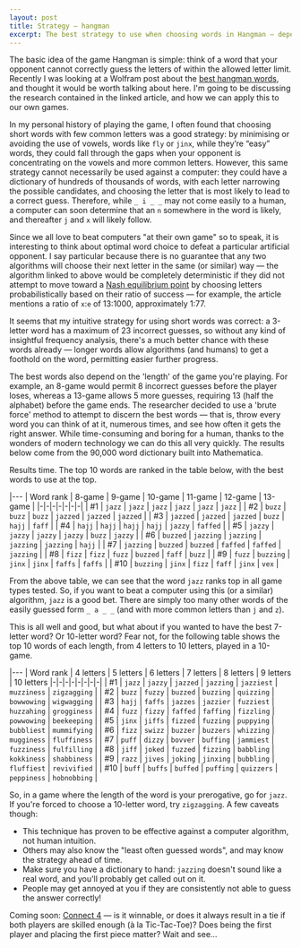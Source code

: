 ```yaml
---
layout: post
title: Strategy — hangman
excerpt: The best strategy to use when choosing words in Hangman — depending on the number of guesses allowed and the length of the word.
---
```


The basic idea of the game Hangman is simple: think of a word that your opponent cannot correctly guess the letters of within the allowed letter limit. Recently I was looking at a Wolfram post about the [best hangman words](http://blog.wolfram.com/2010/08/13/25-best-hangman-words), and thought it would be worth talking about here. I'm going to be discussing the research contained in the linked article, and how we can apply this to our own games.

In my personal history of playing the game, I often found that choosing short words with few common letters was a good strategy: by minimising or avoiding the use of vowels, words like `fly` or `jinx`, while they’re “easy” words, they could fall through the gaps when your opponent is concentrating on the vowels and more common letters. However, this same strategy cannot necessarily be used against a computer: they could have a dictionary of hundreds of thousands of words, with each letter narrowing the possible candidates, and choosing the letter that is most likely to lead to a correct guess. Therefore, while `_ i _ _` may not come easily to a human, a computer can soon determine that an `n` somewhere in the word is likely, and thereafter `j` and `x` will likely follow.

Since we all love to beat computers "at their own game" so to speak, it is interesting to think about optimal word choice to defeat a particular artificial opponent. I say particular because there is no guarantee that any two algorithms will choose their next letter in the same (or similar) way — the algorithm linked to above would be completely deterministic if they did not attempt to move toward a [Nash equilibrium point](http://en.wikipedia.org/wiki/Nash_equilibrium#Informal_definition) by choosing letters probabilistically based on their ratio of success — for example, the article mentions a ratio of `x`:`e` of 13:1000, approximately 1:77.

It seems that my intuitive strategy for using short words was correct: a 3-letter word has a maximum of 23 incorrect guesses, so without any kind of insightful frequency analysis, there's a much better chance with these words already — longer words allow algorithms (and humans) to get a foothold on the word, permitting easier further progress.

The best words also depend on the 'length' of the game you're playing. For example, an 8-game would permit 8 incorrect guesses before the player loses, whereas a 13-game allows 5 more guesses, requiring 13 (half the alphabet) before the game ends. The researcher decided to use a 'brute force' method to attempt to discern the best words — that is, throw every word you can think of at it, numerous times, and see how often it gets the right answer. While time-consuming and boring for a human, thanks to the wonders of modern technology we can do this all very quickly. The results below come from the 90,000 word dictionary built into Mathematica.

Results time. The top 10 words are ranked in the table below, with the best words to use at the top.

|---
| Word rank | 8-game | 9-game | 10-game | 11-game | 12-game | 13-game |
|-|-|-|-|-|-|-|
| #1 | `jazz` | `jazz` | `jazz` | `jazz` | `jazz` | `jazz` |
| #2 | `buzz` | `buzz` | `buzz` | `jazzed` | `jazzed` | `jazzed`  |
| #3 | `jazzed` | `jazzed` | `jazzed` | `buzz` | `hajj` | `faff` |
| #4 | `hajj` | `hajj` | `hajj` | `hajj` | `jazzy` | `faffed` |
| #5 | `jazzy` | `jazzy` | `jazzy` | `jazzy` | `buzz` | `jazzy` |
| #6 | `buzzed` | `jazzing` | `jazzing` | `jazzing` | `jazzing` | `hajj` |
| #7 | `jazzing` | `buzzed` | `buzzed` | `faffed` | `faffed` | `jazzing` |
| #8 | `fizz` | `fizz` | `fuzz` | `buzzed` | `faff` | `buzz` |
| #9 | `fuzz` | `buzzing` | `jinx` | `jinx` | `faffs` | `faffs` |
| #10 | `buzzing` | `jinx` | `fizz` | `faff` | `jinx` | `vex` |

From the above table, we can see that the word `jazz` ranks top in all game types tested. So, if you want to beat a computer using this (or a similar) algorithm, `jazz` is a good bet. There are simply too many other words of the easily guessed form `_ a _ _` (and with more common letters than `j` and `z`).

This is all well and good, but what about if you wanted to have the best 7-letter word? Or 10-letter word? Fear not, for the following table shows the top 10 words of each length, from 4 letters to 10 letters, played in a 10-game.

|---
| Word rank | 4 letters | 5 letters | 6 letters | 7 letters | 8 letters | 9 letters | 10 letters
|-|-|-|-|-|-|-|-|
| #1 | `jazz` | `jazzy` | `jazzed` | `jazzing` | `jazziest` | `muzziness` | `zigzagging` |
| #2 | `buzz` | `fuzzy` | `buzzed` | `buzzing` | `quizzing` | `bowwowing` | `wigwagging` |
| #3 | `hajj` | `faffs` | `jazzes` | `jazzier` | `fuzziest` | `huzzahing` | `grogginess` |
| #4 | `fuzz` | `fizzy` | `faffed` | `faffing` | `fizzling` | `powwowing` | `beekeeping` |
| #5 | `jinx` | `jiffs` | `fizzed` | `fuzzing` | `puppying` | `bubbliest` | `mummifying` |
| #6 | `fizz` | `swizz` | `buzzer` | `buzzers` | `whizzing` | `mugginess` | `fluffiness` |
| #7 | `puff` | `dizzy` | `bovver` | `buffing` | `jammiest` | `fuzziness` | `fulfilling` |
| #8 | `jiff` | `joked` | `fuzzed` | `fizzing` | `babbling` | `kokkiness` | `shabbiness` |
| #9 | `razz` | `jives` | `joking` | `jinxing` | `bubbling` | `fluffiest` | `revivified` |
| #10 | `buff` | `buffs` | `buffed` | `puffing` | `quizzers` | `peppiness` | `hobnobbing` |

So, in a game where the length of the word is your prerogative, go for `jazz`. If you're forced to choose a 10-letter word, try `zigzagging`. A few caveats though:

* This technique has proven to be effective against a computer algorithm, not human intuition.
* Others may also know the "least often guessed words", and may know the strategy ahead of time.
* Make sure you have a dictionary to hand: `jazzing` doesn't sound like a real word, and you'll probably get called out on it.
* People may get annoyed at you if they are consistently not able to guess the answer correctly!

Coming soon: [Connect 4](http://www.boardgamegeek.com/boardgame/2719/connect-four) — is it winnable, or does it always result in a tie if both players are skilled enough (à la Tic-Tac-Toe)? Does being the first player and placing the first piece matter? Wait and see…

